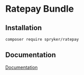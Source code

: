 # Ratepay Bundle

## Installation

```
composer require spryker/ratepay
```

## Documentation

[Documentation](https://spryker.github.io)
